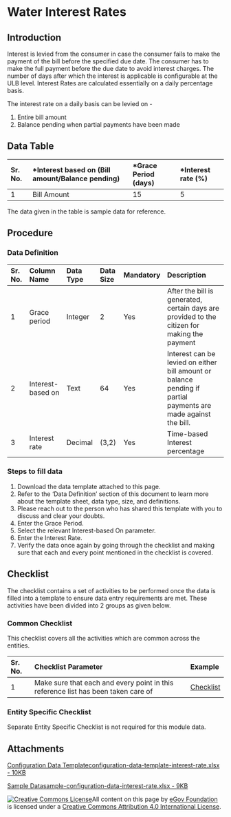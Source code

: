 # Water Interest Rates

## Introduction <a id="introduction"></a>

Interest is levied from the consumer in case the consumer fails to make the payment of the bill before the specified due date. The consumer has to make the full payment before the due date to avoid interest charges. The number of days after which the interest is applicable is configurable at the ULB level. Interest Rates are calculated essentially on a daily percentage basis.

The interest rate on a daily basis can be levied on -

1. Entire bill amount
2. Balance pending when partial payments have been made

## Data Table <a id="data-table"></a>

| Sr. No. | \*Interest based on \(Bill amount/Balance pending\) | \*Grace Period \(days\) | \*Interest rate \(%\) |
| :--- | :--- | :--- | :--- |
| 1 | Bill Amount | 15 | 5 |

The data given in the table is sample data for reference.

## Procedure <a id="procedure"></a>

### Data Definition <a id="data-definition"></a>

| Sr. No. | Column Name | Data Type | Data Size | Mandatory | Description |
| :--- | :--- | :--- | :--- | :--- | :--- |
| 1 | Grace period | Integer | 2 | Yes | After the bill is generated, certain days are provided to the citizen for making the payment |
| 2 | Interest-based on | Text | 64 | Yes | Interest can be levied on either bill amount or balance pending if partial payments are made against the bill. |
| 3 | Interest rate | Decimal | \(3,2\) | Yes | Time-based Interest percentage |

### Steps to fill data <a id="steps-to-fill-data"></a>

1. Download the data template attached to this page.
2. Refer to the ‘Data Definition’ section of this document to learn more about the template sheet, data type, size, and definitions.
3. Please reach out to the person who has shared this template with you to discuss and clear your doubts.
4. Enter the Grace Period.
5. Select the relevant Interest-based On parameter.
6. Enter the Interest Rate.
7. Verify the data once again by going through the checklist and making sure that each and every point mentioned in the checklist is covered.

## Checklist <a id="checklist"></a>

The checklist contains a set of activities to be performed once the data is filled into a template to ensure data entry requirements are met. These activities have been divided into 2 groups as given below.

### Common Checklist <a id="common-checklist"></a>

This checklist covers all the activities which are common across the entities.

| Sr. No. | Checklist Parameter | Example |
| :--- | :--- | :--- |
| 1 | Make sure that each and every point in this reference list has been taken care of | ​[Checklist](https://digit-discuss.atlassian.net/wiki/spaces/DO/pages/502203140/Checklist)​ |

### Entity Specific Checklist <a id="entity-specific-checklist"></a>

Separate Entity Specific Checklist is not required for this module data.

## Attachments <a id="attachments"></a>

[Configuration Data Templateconfiguration-data-template-interest-rate.xlsx - 10KB](https://firebasestorage.googleapis.com/v0/b/gitbook-28427.appspot.com/o/assets%2F-MERG_iQW5oN4ukgXP8K%2Fsync%2Fe3dcb290832f0884d3924d8ccc2f924a4a319fe3.xlsx?generation=1602050614073408&alt=media)

[Sample Datasample-configuration-data-interest-rate.xlsx - 9KB](https://firebasestorage.googleapis.com/v0/b/gitbook-28427.appspot.com/o/assets%2F-MERG_iQW5oN4ukgXP8K%2Fsync%2F0721036fd63d0fd582c7c6850205e48f9f09f52c.xlsx?generation=1602050613911885&alt=media)

[![Creative Commons License](https://i.creativecommons.org/l/by/4.0/80x15.png)](http://creativecommons.org/licenses/by/4.0/)All content on this page by [eGov Foundation ](https://egov.org.in/)is licensed under a [Creative Commons Attribution 4.0 International License](http://creativecommons.org/licenses/by/4.0/).

